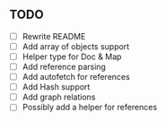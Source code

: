 TODO
----

- [ ] Rewrite README
- [ ] Add array of objects support
- [ ] Helper type for Doc & Map
- [ ] Add reference parsing
- [ ] Add autofetch for references
- [ ] Add Hash support
- [ ] Add graph relations
- [ ] Possibly add a helper for references